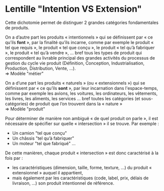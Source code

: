 # Lentille "Intention VS Extension"

 Cette dichotomie permet de distinguer 2 grandes catégories fondamentales de produits.

On a d’autre part les produits « intentionnels » qui se définissent par « ce qu’ils __font__ », par la finalité qu’ils incarne, comme par exemple le produit « tel que requis », le produit « tel que conçu », le produit « tel qu’à fabriquer », le produit « tel qu’à vendre », … bref tous les types de produit qui correspondent au livrable principal des grandes activités du processus de gestion du cycle vie produit (Définition, Conception, Industrialisation, Production, Distribution, Vente, …).  
=> Modèle "métier"

On a d’une part les produits « naturels » (ou « extensionnels ») qui se définissent par « ce qu’ils __sont__ », par leur incarnation dans l'espace-temps, comme par exemple les avions, les voitures, les ordinateurs, les vêtements, les livres, les aliments, les services … bref toutes les catégories (et sous-catégories) de produit que l’on trouvent dans la « nature »   
=> Modèle "produit"

Pour déterminer de manière non ambiguë « de quel produit on parle », il est nécessaire de spécifier sur quelle « intersection » il se trouve. Par exemple :

* Un camion "tel que conçu"
* Un châssis "tel qu’à fabriquer"
* Un moteur "tel que fabriqué"
 …

De cette manièren, chaque produit « intersection » est donc caractérisé à la fois par : 
* les caractéristiques (dimension, taille, forme, texture, …) du produit « extensionnel » auquel il appartient, 
* mais également par les caractéristiques (code, label, prix, délais de livraison, …) son produit intentionnel de référence.
